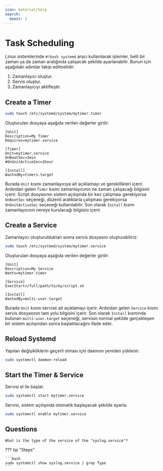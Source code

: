 ```yaml
---
icon: material/help
search:
  boost: 2
---
```


# Task Scheduling

Linux sistemlerinde `#!bash systemd` aracı kullanılarak işlemler, belli bir zaman ya da zaman aralığında çalışacak şekilde ayarlanabilir. Bunun için aşağıdaki adımlar takip edilmelidir:

1. Zamanlayıcı oluştur.
2. Servis oluştur.
3. Zamanlayıcıyı aktifleştir.

## Create a Timer

```bash
sudo touch /etc/systemd/system/mytimer.timer
```

Oluşturulan dosyaya aşağıda verilen değerler girilir:

```text title="mytimer.timer" linenums="1"
[Unit]
Description=My Timer
Requires=mytimer.service

[Timer]
Unit=mytimer.service
OnBootSec=3min
#OnUnitActiveSec=1hour

[Install]
WantedBy=timers.target
```

Burada `Unit` kısmı zamanlayıcıya ait açıklamayı ve gereklilikleri içerir. Ardından gelen `Timer` kısmı zamanlayıcının ne zaman çalışacağı bilgisini içerir. Script dosyasının sistem açılışında bir kez çalışması gerekiyorsa `OnBootSec` seçeneği, düzenli aralıklarla çalışması gerekiyorsa `OnUnitActiveSec` seçeneği kullanılabilir. Son olarak `Install` kısmı zamanlayıcının nereye kurulacağı bilgisini içerir.

## Create a Service

Zamanlayıcı oluşturulduktan sonra servis dosyasını oluşturabiliriz:

```bash
sudo touch /etc/systemd/system/mytimer.service
```

Oluşturulan dosyaya aşağıda verilen değerler girilir:

```text title="mytimer.service" linenums="1"
[Unit]
Description=My Service
Wants=mytimer.timer

[Service]
ExecStart=/full/path/to/my/script.sh

[Install]
WantedBy=multi-user.target
```

Burada `Unit` kısmı servise ait açıklamayı içerir. Ardından gelen `Service` kısmı servis dosyasının tam yolu bilgisini içerir. Son olarak `Install` kısmında bulunan `multi-user.target` seçeneği, servisin normal şekilde gerçekleşen bir sistem açılışından sonra başlatılacağını ifade eder.

## Reload Systemd

Yapılan değişikliklerin geçerli olması için daemon yeniden yüklenir:

```bash
sudo systemctl daemon-reload
```

## Start the Timer & Service

Servisi el ile başlat:

```bash
sudo systemctl start mytimer.service
```

Servisi, sistem açılışında otomatik başlayacak şekilde ayarla:

```bash
sudo systemctl enable mytimer.service
```

## Questions

```text
What is the type of the service of the "syslog.service"?
```

??? tip "Steps"

    ```bash
    sudo systemctl show syslog.service | grep Type
    ```
